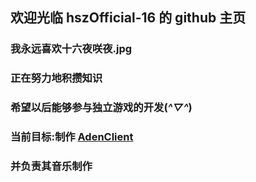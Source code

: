 ## 欢迎光临 hszOfficial-16 的 github 主页
### 我永远喜欢十六夜咲夜.jpg

### 正在努力地积攒知识
### 希望以后能够参与独立游戏的开发(*^▽^*)

### 当前目标:制作 [AdenClient](https://github.com/cardinaldevgroup/AdenClient)
### 并负责其音乐制作
